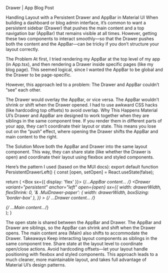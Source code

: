 Drawer | App Blog Post

Handling Layout with a Persistent Drawer and AppBar in Material UI
When building a dashboard or blog admin interface, it’s common to want a persistent sidebar (Drawer) that pushes the main content and a top navigation bar (AppBar) that remains visible at all times. However, getting these two components to interact smoothly—so that the Drawer pushes both the content and the AppBar—can be tricky if you don’t structure your layout correctly.

The Problem
At first, I tried rendering my AppBar at the top level of my app (in App.tsx), and then rendering a Drawer inside specific pages (like my blog page). This seemed logical, since I wanted the AppBar to be global and the Drawer to be page-specific.

However, this approach led to a problem:
The Drawer and AppBar couldn’t “see” each other.

The Drawer would overlay the AppBar, or vice versa.
The AppBar wouldn’t shrink or shift when the Drawer opened.
I had to use awkward CSS hacks (like hardcoding top offsets) to avoid overlap.
Why This Happens
Material UI’s Drawer and AppBar are designed to work together when they are siblings in the same component tree. If you render them in different parts of your app, they can’t coordinate their layout or state.
This means you lose out on the “push” effect, where opening the Drawer shifts the AppBar and main content to the right.

The Solution
Move both the AppBar and Drawer into the same layout component.
This way, they can share state (like whether the Drawer is open) and coordinate their layout using flexbox and styled components.

Here’s the pattern I used (based on the MUI docs):
export default function PersistentDrawerLeft() {
  const [open, setOpen] = React.useState(false);

  return (
    <Box sx={{ display: 'flex' }}>
      <CssBaseline />
      <AppBar position="fixed" open={open}>
        {/*...AppBar content... */}
      </AppBar>
      <Drawer
        variant="persistent"
        anchor="left"
        open={open}
        sx={{
          width: drawerWidth,
          flexShrink: 0,
          '& .MuiDrawer-paper': { width: drawerWidth, boxSizing: 'border-box' },
        }}
      >
        {/* ...Drawer content... */}
      </Drawer>
      <Main open={open}>
        {/* ...Main content...*/}
      </Main>
    </Box>
  );
}

The open state is shared between the AppBar and Drawer.
The AppBar and Drawer are siblings, so the AppBar can shrink and shift when the Drawer opens.
The main content area (Main) also shifts to accommodate the Drawer.
Takeaways
Keep interacting layout components as siblings in the same component tree.
Share state at the layout level to coordinate open/close actions.
Avoid hardcoding offsets—let your layout handle positioning with flexbox and styled components.
This approach leads to a much cleaner, more maintainable layout, and takes full advantage of Material UI’s design patterns.
